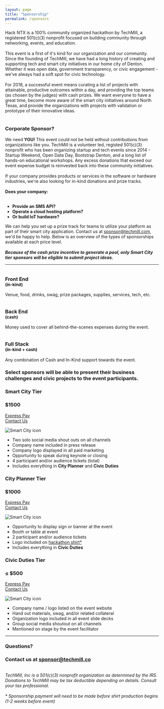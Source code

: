 ```yaml
---
layout: page
title: "Sponsorship"
permalink: /sponsors
---
```


<div class="container">
	<div class="row">
		<div class="col-md-8 offset-md-2 lead pt-5 pb-5">
			Hack NTX is a 100% community organized hackathon by TechMill, a registered 501(c)(3) nonprofit focused on building community through networking, events, and education.
			<br><br>
			This event is a first of it's kind for our organization and our community. Since the founding of TechMill, we have had a long history of creating and supporting tech and smart city initiatives in our home city of Denton. Whether it was open data, government transparency, or civic engagement - we've always had a soft spot for civic technology.
			<br><br>
			For 2018, a successful event means curating a list of projects with attainable, productive outcomes within a day, and providing the top teams (as chosen by the judges) with cash prizes. We want everyone to have a great time, become more aware of the smart city initiatives around North Texas, and provide the organizations with projects with validation or prototype of their innovative ideas.
			<br><br>
			<h3 class="title text-center" id="corporate-sponsor">Corporate Sponsor?</h3>
			We need <strong style="font-weight: bold;">YOU!</strong> This event could not be held without contributions from organizations like you. TechMill is a volunteer led, registed 501(c)(3) nonprofit who has been organizing startup and tech events since 2014 - Startup Weekend, Open Data Day, Bootstrap Denton, and a long list of hands-on educational workshops. Any excess donations that exceed our event expense budget is reinvested back into these community initiatives.
			<br><br>
			If your company provides products or services in the software or hardware industries, we're also looking for in-kind donations and prize tracks.<br><br><span style="font-weight: bold;">Does your company:</span><br><br>
			<ul style="font-weight: bold;">
				<li>Provide an SMS API?</li>
				<li>Operate a cloud hosting platform?</li>
				<li>Or build IoT hardware?</li>
			</ul>
			We can help you set up a prize track for teams to utilize your platform as part of their smart city application. Contact us at <a href="mailto:sponsor@techmill.com">sponsor@techmill.com</a>, we'd be happy to help. Below is an overview of the types of sponsorships available at each price level.
			<br><br>
			<em><strong>Because of the cash prize incentive to generate a pool, only Smart City tier sponsors will be eligible to submit project ideas.</strong></em>
		</div>
	</div>
	<hr>
	<div class="row">
		<div class="col-md-4">
			<div class="card card-plain">
				<div class="col-6 col-md-5 ml-auto mr-auto">
					<img src="/assets/svg/browser-code.svg" alt="" class="img-fluid">
				</div>
				<h3 class="card-title text-center">Front End
					<br>
					<small class="card-description text-muted">(in-kind)</small>
				</h3>
				<div class="card-body">
					<p class="">
						Venue, food, drinks, swag, prize packages, supplies, services, tech, etc.
					</p>
				</div>
			</div>
		</div>
		<div class="col-md-4">
			<div class="card card-plain">
				<div class="col-6 col-md-5 ml-auto mr-auto">
					<img src="/assets/svg/config.svg" alt="" class="img-fluid">
				</div>
				<h3 class="card-title text-center">Back End
					<br>
					<small class="card-description text-muted">(cash)</small>
				</h3>
				<div class="card-body">
					<p class="">
						Money used to cover all behind-the-scenes expenses during the event.
					</p>
				</div>
			</div>
		</div>
		<div class="col-md-4">
			<div class="card card-plain">
				<div class="col-6 col-md-5 ml-auto mr-auto">
					<img src="/assets/svg/layers.svg" alt="" class="img-fluid">
				</div>
				<h3 class="card-title text-center">Full Stack
					<br>
					<small class="card-description text-muted">(in-kind + cash)</small>
				</h3>
				<div class="card-body">
					<p class="">
						Any combination of Cash and In-Kind support towards the event.
					</p>
				</div>
			</div>
		</div>
	</div>
	<div class="row mb-5">
		<div class="col-md-8 ml-auto mr-auto">
			<h3 class="text-center">Select sponsors will be able to present their business challenges and civic projects to the event participants.</h3>
		</div>
	</div>
	<div class="row vertical-align bot-right p-3 mb-5">
		<div class="col-md-3 text-center mb-3">
			<h3 class="mb-0">Smart City Tier</h3>
			<h3 class="card-title mt-1 mb-3">$1500</h3>
			<p>
				<a href="https://www.paypal.com/cgi-bin/webscr?cmd=_s-xclick&hosted_button_id=C7EJ8D4SYEW5W" title="Smart City Express Pay" alt="$2500 donation link" class="btn btn-success">Express Pay</a>
				<br>
				<a class="" href="mailto:sponsor@techmill.co?cc=kyletaylored@gmail.com&subject=HackNTX Sponsorship Inquiry&body=I'm interested in sponsoring the Hack NTX event.%0D%0A%0D%0ACompany name: <company name>%0D%0ACompany contact: <your name>%0D%0ASponsorship type: <in-kind | cash>%0D%0ASponsorship value: < amount >%0D%0AComments: <add below>">Contact Us</a>
				</p>
			</div>
			<div class="col-6 col-md-2 ml-auto mr-auto mb-3">
				<img src="/assets/svg/smart-city.svg" alt="Smart City icon" class="img-fluid">
			</div>
			<div class="col-md-6 mb-3 order-md-1">
				<ul>
					<li>Two solo social media shout outs on all channels</li>
					<li>Company name included in press release</li>
					<li>Company logo displayed in all paid marketing</li>
					<li>Opportunity to speak during keynote or closing</li>
					<li>4 participant and/or audience tickets (total)</li>
					<li>Includes everything in <strong>City Planner</strong> and <strong>Civic Duties</strong></li>
				</ul>
			</div>
		</div>
		<div class="row vertical-align bot-left p-3 mb-5">
			<div class="col-md-3 text-center order-md-3 mb-3">
				<h3 class="mb-0">City Planner Tier</h3>
				<h3 class="card-title mt-1 mb-3">$1000</h3>
				<p>
					<a href="https://www.paypal.com/cgi-bin/webscr?cmd=_s-xclick&hosted_button_id=KE3SZJ7Z3NQ3W" class="btn btn-success" title="City Planner Express Pay" alt="$1000 donation link">Express Pay</a>
					<br>
					<a class="" href="mailto:sponsor@techmill.co?cc=kyletaylored@gmail.com&subject=HackNTX Sponsorship Inquiry&body=I'm interested in sponsoring the Hack NTX event.%0D%0A%0D%0ACompany name: <company name>%0D%0ACompany contact: <your name>%0D%0ASponsorship type: <in-kind | cash>%0D%0ASponsorship value: < amount >%0D%0AComments: <add below>">Contact Us</a>
					</p>
				</div>
				<div class="col-6 col-md-2 ml-auto mr-auto mb-3 order-md-2">
					<img src="/assets/svg/design.svg" alt="Smart City icon" class="img-fluid">
				</div>
				<div class="col-md-6 mb-3">
					<ul>
						<li>Opportunity to display sign or banner at the event</li>
						<li>Booth or table at event</li>
						<li>2 participant and/or audience tickets</li>
						<li>Logo included on <a href="#shirt">hackathon shirt*</a></li>
						<li>Includes everything in <strong>Civic Duties</strong></li>
					</ul>
				</div>
			</div>
			<div class="row vertical-align bot-right p-3 mb-5">
				<div class="col-md-3 text-center mb-3">
					<h3 class="mb-0">Civic Duties Tier</h3>
					<h3 class="card-title mt-1 mb-3">≤ $500</h3>
					<p>
						<a href="https://www.paypal.com/cgi-bin/webscr?cmd=_s-xclick&hosted_button_id=63FZDYQLX25LC" title="Civic Duties Express Pay" alt="General donation link" class="btn btn-success">Express Pay</a>
						<br>
						<a class="" href="mailto:sponsor@techmill.co?cc=kyletaylored@gmail.com&subject=HackNTX Sponsorship Inquiry&body=I'm interested in sponsoring the Hack NTX event.%0D%0A%0D%0ACompany name: <company name>%0D%0ACompany contact: <your name>%0D%0ASponsorship type: <in-kind | cash>%0D%0ASponsorship value: < amount >%0D%0AComments: <add below>">Contact Us</a>
						</p>
					</div>
					<div class="col-6 col-md-2 ml-auto mr-auto mb-3">
						<img src="/assets/svg/chatting.svg" alt="Smart City icon" class="img-fluid">
					</div>
					<div class="col-md-6 mb-3">
						<ul>
							<li>Company name / logo listed on the event website</li>
							<li>Hand out materials, swag, and/or related collateral</li>
							<li>Organization logo included in all event slide decks</li>
							<li>Group social media shoutout on all channels</li>
							<li>Mentioned on stage by the event facilitator</li>
						</ul>
					</div>
				</div>
				<hr>
				<div class="row">
					<div class="text-center col-md-12">
						<h3 class="title">Questions?</h3>
						<h3 class="">Contact us at <a class="" href="mailto:sponsor@techmill.co?subject=Hack NTX Sponsorship Inquiry">sponsor@techmill.co</a></h3>
					</div>
					<br>
					<div class="col-md-10 offset-md-1 pt-5 pb-3">
							<em>TechMill, Inc is a 501(c)(3) nonprofit organization as determined by the IRS. Donations to TechMill may be tax deductible depending on details. Consult your tax professional.<br>
								<br>
							<span id="shirt">* Sponsorship payment will need to be made before shirt production begins (1-2 weeks before event)</span></em>
					</div>
				</div>
			</div>
